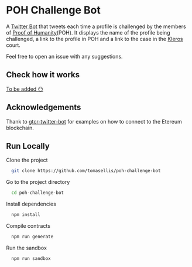 # POH Challenge Bot

A [Twitter Bot](https://twitter.com/daily_ubi_bot) that tweets each time a profile is challenged by the members of [Proof of Humanity](https://www.proofofhumanity.id/)(POH). It displays the name of the profile being challenged, a link to the profile in POH and a link to the case in the [Kleros](https://kleros.io/) court.

Feel free to open an issue with any suggestions.

## Check how it works

[To be added 😶]()

## Acknowledgements

Thank to [gtcr-twitter-bot](https://github.com/kleros/gtcr-twitter-bot/) for examples on how to connect to the Etereum blockchain.

## Run Locally

Clone the project

```bash
  git clone https://github.com/tomasellis/poh-challenge-bot
```

Go to the project directory

```bash
  cd poh-challenge-bot
```

Install dependencies

```bash
  npm install
```

Compile contracts

```bash
  npm run generate
```

Run the sandbox

```bash
  npm run sandbox
```
